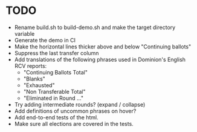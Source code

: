 # TODO

* Rename build.sh to build-demo.sh and make the target directory
  variable
* Generate the demo in CI
* Make the horizontal lines thicker above and below "Continuing ballots"
* Suppress the last transfer column
* Add translations of the following phrases used in Dominion's English
  RCV reports:
  * "Continuing Ballots Total"
  * "Blanks"
  * "Exhausted"
  * "Non Transferable Total"
  * "Eliminated in Round ..."
* Try adding intermediate rounds? (expand / collapse)
* Add definitions of uncommon phrases on hover?
* Add end-to-end tests of the html.
* Make sure all elections are covered in the tests.
